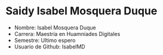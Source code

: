 # Saidy Isabel Mosquera Duque

- Nombre: Isabel Mosquera Duque 
- Carrera: Maestría en Huamniades Digitales
- Semestre: Ultimo espero
- Usuario de Github: IsabelMD